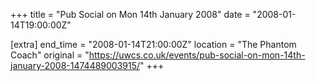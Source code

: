 +++
title = "Pub Social on Mon 14th January 2008"
date = "2008-01-14T19:00:00Z"

[extra]
end_time = "2008-01-14T21:00:00Z"
location = "The Phantom Coach"
original = "https://uwcs.co.uk/events/pub-social-on-mon-14th-january-2008-1474489003915/"
+++



